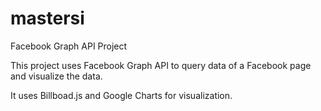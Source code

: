 # mastersi
Facebook Graph API Project

This project uses Facebook Graph API to query data of a Facebook page and visualize the data.

It uses Billboad.js and Google Charts for visualization.

